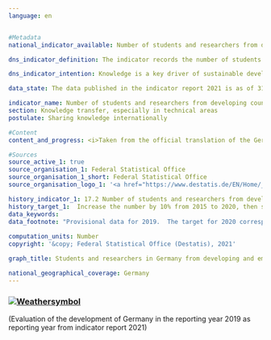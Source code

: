 ```yaml
---
language: en    


#Metadata    
national_indicator_available: Number of students and researchers from developing countries and LDC per year<br><br>    

dns_indicator_definition: The indicator records the number of students and researchers from developing and newly industrialised countries each year or semester. The number of students and researchers from the least developed countries (LDCs) is shown separately.    

dns_indicator_intention: Knowledge is a key driver of sustainable development, not only at the national level but also on the global scale. Germany’s efforts to strengthen international knowledge-sharing are important in this context. For this reason, the aim of the German Government is to increase the total number of students and researchers from developing and emerging countries by 10% from 2015 to 2020 and to keep the number stable at that level thereafter.    

data_state: The data published in the indicator report 2021 is as of 31.12.2020. The data shown on the DNS-Online-Platform is updated regularly, so that more current data may be available online than published in the indicator report 2021.    

indicator_name: Number of students and researchers from developing countries and LDC per year<br><br>    
section: Knowledge transfer, especially in technical areas    
postulate: Sharing knowledge internationally    

#Content    
content_and_progress: <i>Taken from the official translation of the German Sustainable Development Strategy</i><br><br>The data for the indicator are official student statistics and the statistics on university personnel collated by the Federal Statistical Office.<br><br>Data from the Federal Statistical Office both are complete counts based on the administrative data maintained by Germany’s institutions of higher education. The indicator includes all students enrolled in the winter semester starting in the relevant year. To obtain that statistic, all the higher-education institutions access the required data via their administration programs on the day set for the survey.<br><br>The number of researchers is recorded on the reporting date of 1 December. Researchers in this context are defined as full-time and part-time academic staff at German institutions of higher education (excluding undergraduate assistants). PhD candidates who are enrolled as students at an institution of higher education and simultaneously employed as academic staff can result in duplicate entries in the indicator.<br><br>The total number of all students and researchers from developing and emerging countries at German institutions of higher education in 2019 was 285,000. At 92.7%, students accounted for by far the larger share of the total indicator value.<br><br>In the 2019/20 winter semester, 264,555 students from developing and emerging countries were enrolled in German institutions of higher education. This corresponds to 9% of all enrolled students. The number of students from developing and emerging countries has increased steadily from the 134,462 recorded in 2005. The only decline recorded was in 2007. The figure for the 2019/20 winter semester represented a 6.6% increase on the approximately 250,000 students recorded in the 2018/19 winter semester. In winter semester 2019/20, a total of 13,067 students came from LDCs – 13.4% more than the previous year.<br><br>Of the students from developing and emerging countries, 44,490 came from China, 38,902 from Turkey and 25,149 from India. In total, 42.0% of them were female. Whereas the European developing and emerging countries send roughly equal numbers of women and men to study in Germany (54.0%), less than a quarter of students from Oceania are women (23.5%). The proportion of women among students from LDCs was slightly more than a quarter (27.1%).<br><br>In 2019, around 21,000 researchers from developing and emerging countries were members of academic staff at German institutions of higher education. They accounted for 5.1% of all academic staff at German institutions of higher education. The proportion of people from developing and emerging countries was thus markedly smaller among researchers than among students. Their numbers increased by 9.3% compared to the previous year and have more than tripled since 2005. A total of 681 researchers came from LDCs in 2019 (0.2% of all academic staff). The equivalent figure for the previous year was 687, so there was a slight reduction.<br><br>The target of raising the number of students and researchers from developing and emerging countries by 10% compared to the 215,000 recorded for 2015 was already achieved in 2017.    

#Sources    
source_active_1: true
source_organisation_1: Federal Statistical Office
source_organisation_1_short: Federal Statistical Office
source_organisation_logo_1: '<a href="https://www.destatis.de/EN/Home/_node.html"><img src="https://g205sdgs.github.io/sdg-indicators/public/LogosEn/destatis.png" alt=" Federal Statistical Office" title="Click here to visit the homepage of the organization" style="border: transparent"/></a>'    

history_indicator_1: 17.2 Number of students and researchers from developing countries and LDCs per year                    
history_target_1:  Increase the number by 10% from 2015 to 2020, then stabilised    
data_keywords:    
data_footnote: "Provisional data for 2019.  The target for 2020 corresponds to a 10% increase in the number of students and researchers compared to 2015.  LDCs: least developed countries. Data based on a special evaluation."    
    
computation_units: Number    
copyright: '&copy; Federal Statistical Office (Destatis), 2021'    

graph_title: Students and researchers in Germany from developing and emerging countries    

national_geographical_coverage: Germany    
---    
```

<div>
  <div class="my-header">
    <h3>
      <a href="https://sustainabledevelopment-deutschland.github.io/en/status/"><img src="https://g205sdgs.github.io/sdg-indicators/public/Wettersymbole/Sonne.png" title="If the trend continues, the target value will be met or the difference between the target value and the current value will be less than 5&nbsp;%" alt="Weathersymbol" />
      </a>
    </h3>
  </div>
  <div class="my-header-note">
    <span> (Evaluation of the development of Germany in the reporting year 2019 as reporting year from indicator report 2021)</span>
  </div>
</div>